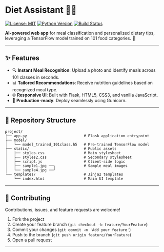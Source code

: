 # Diet Assistant 🥗🤖

[![License: MIT](https://img.shields.io/badge/License-MIT-yellow.svg)](LICENSE)  [![Python Version](https://img.shields.io/badge/Python-3.8%2B-blue)](https://www.python.org/)  [![Build Status](https://img.shields.io/badge/Status-Production%20Ready-green)]()

**AI-powered web app** for meal classification and personalized dietary tips, leveraging a TensorFlow model trained on 101 food categories. 🎯

---

## ✨ Features

* 🔍 **Instant Meal Recognition**: Upload a photo and identify meals across 101 classes in seconds.
* 📊 **Tailored Recommendations**: Receive nutrition guidelines based on recognized meal type.
* 🌐 **Responsive UI**: Built with Flask, HTML5, CSS3, and vanilla JavaScript.
* 🚀 **Production-ready**: Deploy seamlessly using Gunicorn.

---

## 📁 Repository Structure

```plaintext
project/
├── app.py                          # Flask application entrypoint
├── model/
│   └── model_trained_101class.h5   # Pre-trained TensorFlow model
├── static/                         # Public assets
│   ├── styles.css                  # Main stylesheet
│   ├── styles2.css                 # Secondary stylesheet
│   ├── script.js                   # Client-side logic
│   ├── sample1.jpg ──┐             # Sample meal images
│   └── sample4.jpg ──┘
└── templates/                      # Jinja2 templates
    └── index.html                  # Main UI template
```

---

## 🤝 Contributing

Contributions, issues, and feature requests are welcome!

1. Fork the project
2. Create your feature branch (`git checkout -b feature/YourFeature`)
3. Commit your changes (`git commit -m 'Add your feature'`)
4. Push to the branch (`git push origin feature/YourFeature`)
5. Open a pull request

---
